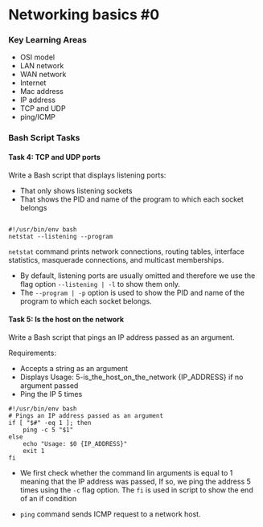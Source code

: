 # Networking basics #0

### Key Learning Areas
- OSI model
- LAN network
- WAN network
- Internet
- Mac address
- IP address
- TCP and UDP
- ping/ICMP

### Bash Script Tasks

#### Task 4: TCP and UDP ports
Write a Bash script that displays listening ports:

- That only shows listening sockets
- That shows the PID and name of the program to which each socket belongs

```

#!/usr/bin/env bash
netstat --listening --program

```

`netstat` command prints network connections, routing tables, interface statistics, masquerade connections, and multicast memberships.
- By default, listening ports are usually omitted and therefore we use the flag option `--listening | -l` to show them only.
- The `--program | -p` option is used to show the PID and name of the program to which each socket belongs.

#### Task 5: Is the host on the network

Write a Bash script that pings an IP address passed as an argument.

Requirements:

- Accepts a string as an argument
- Displays Usage: 5-is_the_host_on_the_network {IP_ADDRESS} if no argument passed
- Ping the IP 5 times

```
#!/usr/bin/env bash
# Pings an IP address passed as an argument
if [ "$#" -eq 1 ]; then
	ping -c 5 "$1"
else
	echo "Usage: $0 {IP_ADDRESS}"
	exit 1
fi

```

- We first check whether the command lin arguments is equal to 1 meaning that the IP address was passed, If so, we ping the address 5 times using the `-c` flag option.
The `fi` is used in script to show the end of an if condition

- `ping` command sends ICMP request to a network host.
